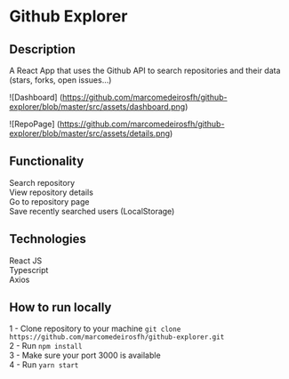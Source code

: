 # Github Explorer

## Description
A React App that uses the Github API to search repositories and their data (stars, forks, open issues...)

![Dashboard]
(https://github.com/marcomedeirosfh/github-explorer/blob/master/src/assets/dashboard.png)

![RepoPage]
(https://github.com/marcomedeirosfh/github-explorer/blob/master/src/assets/details.png)

## Functionality
Search repository<br />
View repository details<br />
Go to repository page <br />
Save recently searched users (LocalStorage)

## Technologies
React JS<br />
Typescript<br />
Axios <br />

## How to run locally
1 - Clone repository to your machine `git clone https://github.com/marcomedeirosfh/github-explorer.git`<br />
2 - Run `npm install`<br />
3 - Make sure your port 3000 is available<br />
4 - Run `yarn start`
